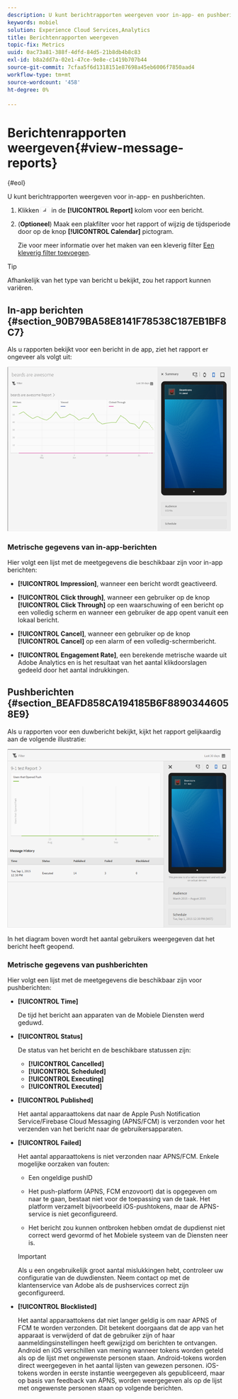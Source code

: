 ```yaml
---
description: U kunt berichtrapporten weergeven voor in-app- en pushberichten.
keywords: mobiel
solution: Experience Cloud Services,Analytics
title: Berichtenrapporten weergeven
topic-fix: Metrics
uuid: 0ac73a81-388f-4dfd-84d5-21b8db4b8c83
exl-id: b8a2dd7a-02e1-47ce-9e8e-c1419b707b44
source-git-commit: 7cfaa5f6d1318151e87698a45eb6006f7850aad4
workflow-type: tm+mt
source-wordcount: '458'
ht-degree: 0%

---
```


# Berichtenrapporten weergeven{#view-message-reports}

{#eol}

U kunt berichtrapporten weergeven voor in-app- en pushberichten.

1. Klikken ![rapportpictogram](assets/icon_report.png) in de **[!UICONTROL Report]** kolom voor een bericht.
1. (**Optioneel**) Maak een plakfilter voor het rapport of wijzig de tijdsperiode door op de knop **[!UICONTROL Calendar]** pictogram.

   Zie voor meer informatie over het maken van een kleverig filter [Een kleverig filter toevoegen](/help/using/usage/reports-customize/t-sticky-filter.md).

>[!TIP]
>
>Afhankelijk van het type van bericht u bekijkt, zou het rapport kunnen variëren.

## In-app berichten {#section_90B79BA58E8141F78538C187EB1BF8C7}

Als u rapporten bekijkt voor een bericht in de app, ziet het rapport er ongeveer als volgt uit:

![rapportbericht](assets/report_message.png)

### Metrische gegevens van in-app-berichten

Hier volgt een lijst met de meetgegevens die beschikbaar zijn voor in-app berichten:

* **[!UICONTROL Impression]**, wanneer een bericht wordt geactiveerd.

* **[!UICONTROL Click through]**, wanneer een gebruiker op de knop **[!UICONTROL Click Through]** op een waarschuwing of een bericht op een volledig scherm en wanneer een gebruiker de app opent vanuit een lokaal bericht.

* **[!UICONTROL Cancel]**, wanneer een gebruiker op de knop **[!UICONTROL Cancel]** op een alarm of een volledig-schermbericht.

* **[!UICONTROL Engagement Rate]**, een berekende metrische waarde uit Adobe Analytics en is het resultaat van het aantal klikdoorslagen gedeeld door het aantal indrukkingen.

## Pushberichten {#section_BEAFD858CA194185B6F88903446058E9}

Als u rapporten voor een duwbericht bekijkt, kijkt het rapport gelijkaardig aan de volgende illustratie:

![pushbericht](assets/report_message_push.png)

In het diagram boven wordt het aantal gebruikers weergegeven dat het bericht heeft geopend.

### Metrische gegevens van pushberichten

Hier volgt een lijst met de meetgegevens die beschikbaar zijn voor pushberichten:

* **[!UICONTROL Time]**

   De tijd het bericht aan apparaten van de Mobiele Diensten werd geduwd.

* **[!UICONTROL Status]**

   De status van het bericht en de beschikbare statussen zijn:

   * **[!UICONTROL Cancelled]**
   * **[!UICONTROL Scheduled]**
   * **[!UICONTROL Executing]**
   * **[!UICONTROL Executed]**

* **[!UICONTROL Published]**

   Het aantal apparaattokens dat naar de Apple Push Notification Service/Firebase Cloud Messaging (APNS/FCM) is verzonden voor het verzenden van het bericht naar de gebruikersapparaten.

* **[!UICONTROL Failed]**

   Het aantal apparaattokens is niet verzonden naar APNS/FCM. Enkele mogelijke oorzaken van fouten:

   * Een ongeldige pushID

   * Het push-platform (APNS, FCM enzovoort) dat is opgegeven om naar te gaan, bestaat niet voor de toepassing van de taak. Het platform verzamelt bijvoorbeeld iOS-pushtokens, maar de APNS-service is niet geconfigureerd.

   * Het bericht zou kunnen ontbroken hebben omdat de dupdienst niet correct werd gevormd of het Mobiele systeem van de Diensten neer is.
   >[!IMPORTANT]
   >
   >Als u een ongebruikelijk groot aantal mislukkingen hebt, controleer uw configuratie van de duwdiensten. Neem contact op met de klantenservice van Adobe als de pushservices correct zijn geconfigureerd.

* **[!UICONTROL Blocklisted]**

   Het aantal apparaattokens dat niet langer geldig is om naar APNS of FCM te worden verzonden. Dit betekent doorgaans dat de app van het apparaat is verwijderd of dat de gebruiker zijn of haar aanmeldingsinstellingen heeft gewijzigd om berichten te ontvangen. Android en iOS verschillen van mening wanneer tokens worden geteld als op de lijst met ongewenste personen staan. Android-tokens worden direct weergegeven in het aantal lijsten van gewezen personen. iOS-tokens worden in eerste instantie weergegeven als gepubliceerd, maar op basis van feedback van APNS, worden weergegeven als op de lijst met ongewenste personen staan op volgende berichten.
